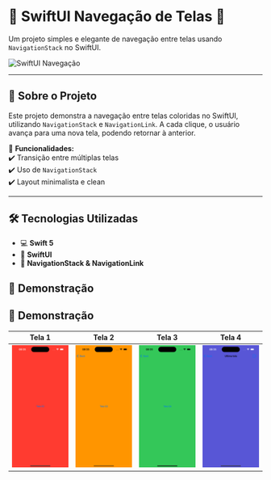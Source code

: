 # 📱 SwiftUI Navegação de Telas 🚀

Um projeto simples e elegante de navegação entre telas usando `NavigationStack` no SwiftUI.  

![SwiftUI Navegação](https://media3.giphy.com/media/v1.Y2lkPTc5MGI3NjExNnJ2NGZlNnUxaTV5Zmh0NnkwZmQ1a2FqMXFweHZlcTVhbHc3N3Z1aSZlcD12MV9pbnRlcm5hbF9naWZfYnlfaWQmY3Q9Zw/8m7nAJTYvzNUh54HQm/giphy.gif)  

---

## 🔹 **Sobre o Projeto**
Este projeto demonstra a navegação entre telas coloridas no SwiftUI, utilizando `NavigationStack` e `NavigationLink`. A cada clique, o usuário avança para uma nova tela, podendo retornar à anterior.  

📌 **Funcionalidades:**  
✔️ Transição entre múltiplas telas  
✔️ Uso de `NavigationStack`  
✔️ Layout minimalista e clean  

---

## 🛠 **Tecnologias Utilizadas**
- 💻 **Swift 5**  
- 📱 **SwiftUI**  
- 🔗 **NavigationStack & NavigationLink**

## 📸 Demonstração  

## 📸 Demonstração  

| Tela 1 | Tela 2 | Tela 3 | Tela 4 |
|--------|--------|--------|--------|
| ![Tela 1](screenshots/navegacaoEntreTelas1.png) | ![Tela 2](screenshots/navegacaoEntreTelas2.png) | ![Tela 3](screenshots/navegacaoEntreTelas3.png) | ![Tela 4](screenshots/navegacaoEntreTelas4.png) |
